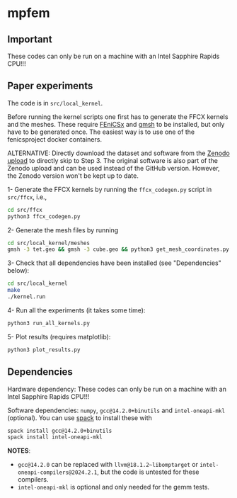 # mpfem

## Important

These codes can only be run on a machine with an Intel Sapphire Rapids CPU!!!

## Paper experiments

The code is in `src/local_kernel`.

Before running the kernel scripts one first has to generate the FFCX kernels and the meshes. These require
[FEniCSx](https://fenicsproject.org/) and [gmsh](https://gmsh.info/) to be installed, but only have to be generated once.
The easiest way is to use one of the fenicsproject docker containers.

ALTERNATIVE: Directly download the dataset and software from the [Zenodo upload](https://doi.org/10.5281/zenodo.13941629) to
directly skip to Step 3. The original software is also part of the Zenodo upload and can be used instead of the GitHub version.
However, the Zenodo version won't be kept up to date.

1- Generate the FFCX kernels by running the `ffcx_codegen.py` script in `src/ffcx`, i.e.,

```bash
cd src/ffcx
python3 ffcx_codegen.py
```

2- Generate the mesh files by running

```bash
cd src/local_kernel/meshes
gmsh -3 tet.geo && gmsh -3 cube.geo && python3 get_mesh_coordinates.py
```

3- Check that all dependencies have been installed (see "Dependencies" below):

```bash
cd src/local_kernel
make
./kernel.run
```

4- Run all the experiments (it takes some time):

```bash
python3 run_all_kernels.py
```

5- Plot results (requires matplotlib):

```bash
python3 plot_results.py
```

## Dependencies

Hardware dependency: These codes can only be run on a machine with an Intel Sapphire Rapids CPU!!!

Software dependencies: `numpy`, `gcc@14.2.0+binutils` and `intel-oneapi-mkl` (optional). You can use [spack](https://spack.io/) to install these with 

```bash
spack install gcc@14.2.0+binutils
spack install intel-oneapi-mkl
```

**NOTES**: 
* `gcc@14.2.0` can be replaced with `llvm@18.1.2~libomptarget` or `intel-oneapi-compilers@2024.2.1`, but the code is untested for these compilers.
* `intel-oneapi-mkl` is optional and only needed for the gemm tests.
